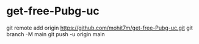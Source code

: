# get-free-Pubg-uc
git remote add origin https://github.com/mohit7m/get-free-Pubg-uc.git
git branch -M main
git push -u origin main
